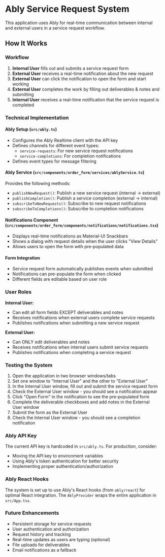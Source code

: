 # Ably Service Request System

This application uses Ably for real-time communication between internal and external users in a service request workflow.

## How It Works

### Workflow

1. **Internal User** fills out and submits a service request form
2. **External User** receives a real-time notification about the new request
3. **External User** can click the notification to open the form and start working
4. **External User** completes the work by filling out deliverables & notes and submitting
5. **Internal User** receives a real-time notification that the service request is completed

### Technical Implementation

#### Ably Setup (`src/ably.ts`)
- Configures the Ably Realtime client with the API key
- Defines channels for different event types:
  - `service-requests`: For new service request notifications
  - `service-completions`: For completion notifications
- Defines event types for message filtering

#### Ably Service (`src/components/order_form/services/ablyService.ts`)
Provides the following methods:
- `publishNewRequest()`: Publish a new service request (internal → external)
- `publishCompletion()`: Publish a service completion (external → internal)
- `subscribeToNewRequests()`: Subscribe to new request notifications
- `subscribeToCompletions()`: Subscribe to completion notifications

#### Notifications Component (`src/components/order_form/components/notifications/notifications.tsx`)
- Displays real-time notifications as Material-UI Snackbars
- Shows a dialog with request details when the user clicks "View Details"
- Allows users to open the form with pre-populated data

#### Form Integration
- Service request form automatically publishes events when submitted
- Notifications can pre-populate the form when clicked
- Different fields are editable based on user role

### User Roles

**Internal User:**
- Can edit all form fields EXCEPT deliverables and notes
- Receives notifications when external users complete service requests
- Publishes notifications when submitting a new service request

**External User:**
- Can ONLY edit deliverables and notes
- Receives notifications when internal users submit service requests
- Publishes notifications when completing a service request

### Testing the System

1. Open the application in two browser windows/tabs
2. Set one window to "Internal User" and the other to "External User"
3. In the Internal User window, fill out and submit the service request form
4. Check the External User window - you should see a notification appear
5. Click "Open Form" in the notification to see the pre-populated form
6. Complete the deliverable checkboxes and add notes in the External User window
7. Submit the form as the External User
8. Check the Internal User window - you should see a completion notification

### Ably API Key

The current API key is hardcoded in `src/ably.ts`. For production, consider:
- Moving the API key to environment variables
- Using Ably's token authentication for better security
- Implementing proper authentication/authorization

### Ably React Hooks

The system is set up to use Ably's React hooks (from `ably/react`) for optimal React integration. The `AblyProvider` wraps the entire application in `src/App.tsx`.

### Future Enhancements

- Persistent storage for service requests
- User authentication and authorization
- Request history and tracking
- Real-time updates as users are typing (optional)
- File uploads for deliverables
- Email notifications as a fallback
